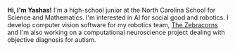 **Hi, I'm Yashas!**
I'm a high-school junior at the North Carolina School for Science and Mathematics. I'm interested in AI for social good and robotics. 
I develop computer vision software for my robotics team, [The Zebracorns](www.team900.org) and I'm also working on a computational neuroscience project dealing with objective diagnosis for autism.
